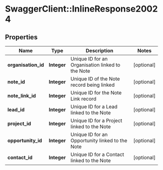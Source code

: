 # SwaggerClient::InlineResponse20024

## Properties
Name | Type | Description | Notes
------------ | ------------- | ------------- | -------------
**organisation_id** | **Integer** | Unique ID for an Organisation linked to the Note | [optional] 
**note_id** | **Integer** | Unique ID of the Note record being linked | [optional] 
**note_link_id** | **Integer** | Unique ID for the Note Link record | [optional] 
**lead_id** | **Integer** | Unique ID for a Lead linked to the Note | [optional] 
**project_id** | **Integer** | Unique ID for a Project linked to the Note | [optional] 
**opportunity_id** | **Integer** | Unique ID for an Opportunity linked to the Note | [optional] 
**contact_id** | **Integer** | Unique ID for a Contact linked to the Note | [optional] 


